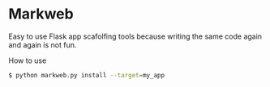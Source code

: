 # Markweb

Easy to use Flask app scafolfing tools because writing the same code again and again is not fun.

How to use
```sh
$ python markweb.py install --target=my_app
```
